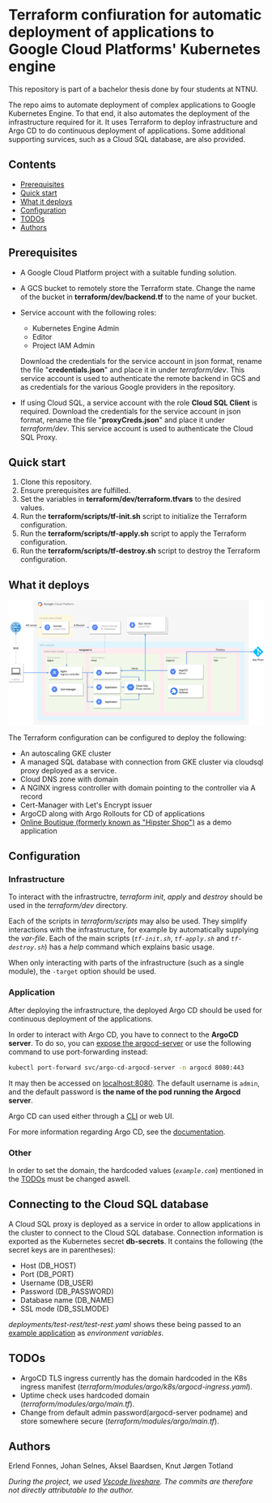 # Terraform confiuration for automatic deployment of applications to Google Cloud Platforms' Kubernetes engine

This repository is part of a bachelor thesis done by four students at NTNU. 

The repo aims to automate deployment of complex applications to Google Kubernetes Engine. To that end, it also automates the deployment of the infrastructure required for it. It uses Terraform to deploy infrastructure and Argo CD to do continuous deployment of applications. Some additional supporting survices, such as a Cloud SQL database, are also provided.


## Contents
  - [Prerequisites](#prerequisites)
  - [Quick start](#quick-start)
  - [What it deploys](#what-it-deploys)
  - [Configuration](#configuration)
  - [TODOs](#todos)
  - [Authors](#authors)

## Prerequisites

- A Google Cloud Platform project with a suitable funding solution.

- A GCS bucket to remotely store the Terraform state. Change the name of the bucket in **terraform/dev/backend.tf** to the name of your bucket.

- Service account with the following roles:
    - Kubernetes Engine Admin
    - Editor
    - Project IAM Admin

  Download the credentials for the service account in json format, rename the file "**credentials.json**" and place it in under *terraform/dev*. This service account is used to authenticate the remote backend in GCS and as credentials for the various Google providers in the repository.

- If using Cloud SQL, a service account with the role **Cloud SQL Client** is required. Download the credentials for the service account in json format, rename the file "**proxyCreds.json**" and place it under *terraform/dev*. This service account is used to authenticate the Cloud SQL Proxy. 


## Quick start
1. Clone this repository.
1. Ensure prerequisites are fulfilled.
1. Set the variables in **terraform/dev/terraform.tfvars** to the desired values.
1. Run the **terraform/scripts/tf-init.sh** script to initialize the Terraform configuration.
1. Run the **terraform/scripts/tf-apply.sh** script to apply the Terraform configuration.
1. Run the **terraform/scripts/tf-destroy.sh** script to destroy the Terraform configuration.

## What it deploys

![Diagram](./img/gcpInfrastructure.png)

The Terraform configuration can be configured to deploy the following:

- An autoscaling GKE cluster
- A managed SQL database with connection from GKE cluster via cloudsql proxy deployed as a service.
- Cloud DNS zone with domain
- A NGINX ingress controller with domain pointing to the controller via A record
- Cert-Manager with Let's Encrypt issuer
- ArgoCD along with Argo Rollouts for CD of applications
- [Online Boutique (formerly known as "Hipster Shop")](https://github.com/GoogleCloudPlatform/microservices-demo) as a demo application

## Configuration
### Infrastructure
To interact with the infrastructre, *terraform* *init*, *apply* and *destroy* should be used in the *terraform/dev* directory.

Each of the scripts in *terraform/scripts* may also be used. They simplify interactions with the infrastructure, for example by automatically supplying the *var-file*. Each of the main scripts (*`tf-init.sh`*, *`tf-apply.sh`* and *`tf-destroy.sh`*) has a *help* command which explains basic usage.

When only interacting with parts of the infrastructure (such as a single module), the `-target` option should be used.

### Application
After deploying the infrastructure, the deployed Argo CD should be used for continuous deployment of the applications. 

In order to interact with Argo CD, you have to connect to the **ArgoCD server**. To do so, you can [expose the argocd-server](https://argoproj.github.io/argo-cd/getting_started/) or use the following command to use port-forwarding instead:

```bash
kubectl port-forward svc/argo-cd-argocd-server -n argocd 8080:443
```
It may then be accessed on [localhost:8080](http://localhost:8080). The default username is `admin`, and the default password is **the name of the pod running the Argocd server**.

Argo CD can used either through a [CLI](https://argoproj.github.io/argo-cd/cli_installation/) or web UI. 

For more information regarding Argo CD, see the [documentation](https://argoproj.github.io/argo-cd/).

### Other

In order to set the domain, the hardcoded values (*`example.com`*) mentioned in the [TODOs](#todos) must be changed aswell.

## Connecting to the Cloud SQL database
A Cloud SQL proxy is deployed as a service in order to allow applications in the cluster to connect to the Cloud SQL database. Connection information is exported as the Kubernetes secret **db-secrets**. It contains the following (the secret keys are in parentheses):

 - Host (DB_HOST)
 - Port (DB_PORT)
 - Username (DB_USER)
 - Password (DB_PASSWORD)
 - Database name (DB_NAME)
 - SSL mode (DB_SSLMODE)

*deployments/test-rest/test-rest.yaml* shows these being passed to an [example application](https://github.com/ErlendF/test-rest) as *environment variables*.

## TODOs
- ArgoCD TLS ingress currently has the domain hardcoded in the K8s ingress manifest (*terraform/modules/argo/k8s/argocd-ingress.yaml*).
- Uptime check uses hardcoded domain (*terraform/modules/argo/main.tf*).
- Change from default admin password(argocd-server podname) and store somewhere secure (*terraform/modules/argo/main.tf*).


## Authors
Erlend Fonnes, Johan Selnes, Aksel Baardsen, Knut Jørgen Totland

*During the project, we used [Vscode liveshare](https://marketplace.visualstudio.com/items?itemName=MS-vsliveshare.vsliveshare). The commits are therefore not directly attributable to the author.*